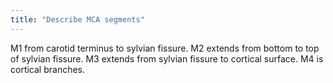 ```yaml
---
title: "Describe MCA segments"
---
```

M1 from carotid terminus to sylvian fissure. M2 extends from bottom to top of sylvian fissure. M3 extends from sylvian fissure to cortical surface. M4 is cortical branches.

